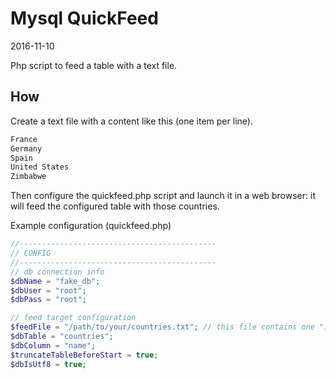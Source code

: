 Mysql QuickFeed
===================
2016-11-10




Php script to feed a table with a text file.




How
------------

Create a text file with a content like this (one item per line).

```txt
France
Germany
Spain
United States
Zimbabwe
```


Then configure the quickfeed.php script and launch it in a web browser: it will feed the configured table with those countries.


Example configuration (quickfeed.php)

```php
//--------------------------------------------
// CONFIG
//--------------------------------------------
// db connection info
$dbName = "fake_db";
$dbUser = "root";
$dbPass = "root";

// feed target configuration
$feedFile = "/path/to/your/countries.txt"; // this file contains one "item" per line
$dbTable = "countries";
$dbColumn = "name";
$truncateTableBeforeStart = true;
$dbIsUtf8 = true;
```



